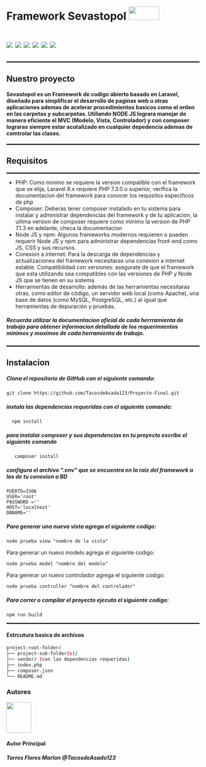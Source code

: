 <h1>Framework Sevastopol <img src ="https://media.giphy.com/media/p3ZQzyUWBFWA8KtkYM/giphy.gif" width = "80px" height="35px"><h1>



![](https://img.shields.io/github/stars/pandao/editor.md.svg) ![](https://img.shields.io/github/forks/pandao/editor.md.svg) ![](https://img.shields.io/github/tag/pandao/editor.md.svg) ![](https://img.shields.io/github/release/pandao/editor.md.svg) ![](https://img.shields.io/github/issues/pandao/editor.md.svg) ![](https://img.shields.io/bower/v/editor.md.svg)
<hr style="border: 1px solid #333;">


<h2>Nuestro proyecto</h2>
<h4>Sevastopol es un Framework de codigo abierto basado en Laravel, diseñado para simplificar el desarrollo de paginas web u otras aplicaciones  ademas de acelerar procedimientos basicos como el orden en las carpetas y subcarpetas. Utiliando NODE JS lograra manejar de manera eficiente el MVC (Modelo, Vista, Controlador) y con composer lograras siempre estar acutalizado en cualquier depedencia ademas de comtrolar las clases.
</h4>
<hr style="border: 1px solid #333;">


<h2>Requisitos</h2>
<hr style="border: 1px solid #333;">


<ul>

<li>
PHP: Como minimo se requiere la version compatible con el framework que se elija, Laravel 8.x requiere PHP 7.3.0 o superior, verifica la documentacion del framework para conocer los requisitos especificos de php
</li>



<li>
Composer: Deberas tener composer instalado en tu sistema para instalar y administrar dependencias del framework y de tu aplicacion, la ultima version de composer requiere como minimo la version de PHP 7.1.3 en adelante, checa la documentacion
</li>



<li>
Node JS y npm: Algunos frameworks modernos requieren o pueden requerir Node JS y npm para administrar dependencias front-end como JS, CSS y sus recursos.
</li>



<li>
Conexion a internet: Para la descarga de dependencias y actualizaciones del framework necesitaras una conexion a internet estable.
Compatibilidad con versiones: asegurate de que el framework que esta utilizando sea compatibles con las versiones de PHP y Node JS que se tienen en su sistema
</li>



<li>
Herramientas de desarrollo: además de las herramientas necesitaras otras, como editor de código, un servidor web local (como Apache), una base de datos (como MySQL, PostgreSQL, etc.) al igual que herramientas de depuración y pruebas.
</li>
</ul>



<h5>
Recuerda utilizar la documentacion oficial de cada herrramienta de trabajo para obtener informacion detallada de los requerimientos minimos y maximos de cada herramienta de trabajo.
</h5>

<hr style="border: 1px solid #333;">



<h2>Instalacion</h2>



<h5>
Clona el repositorio de GitHub con el siguiente comando:
</h5>

 ```
git clone https://github.com/TacosdeAsada123/Proyecto-Final.git
  ```

<h5>
instala las dependencias requeridas con el siguiente comando:
</h5>




  ```
    npm install
  ```

<h5>para instalar composer y sus dependencias en tu proyecto escribe el siguiente comando</h5>




 ```
    composer install
```

<h5>
configura el archivo ".env" que se encuentra en la raiz del framework a las de tu conexion a BD
</h5>




 ```
PUERTO=3306
USER='root'
PASSWORD =''
HOST='localhost'
DBNAME=''
  ```
<h5>

Para generar una nueva vista agrega el siguiente codigo:

</h5>




```
node prueba view "nombre de la vista" 
 ```
Para generar un nuevo modelo agrega el siguiente codigo:

</h5>

```
node prueba model "nombre del modelo" 
 ```
Para generar un nuevo controlador agrega el siguiente codigo:

</h5>


```
node prueba controller "nombre del controlador" 
 ```

<h5>
Para correr o compilar el proyecto ejecuta el siguiente codigo:
</h5>


    npm run build 
    
    
<hr style="border: 1px solid #333;">

<h4>Estrcutura basica de archivos </h4>



```sh
project-root-folder/
├── project-sub-folder(s)/
├── vendor/ (con las dependencias requeridas)
├── index.php
├── composer.json
└── README.md
```
<h3>Autores</h3>
<img src="https://pa1.narvii.com/6909/c92d8f3b7babc938ab6686671f207a33c56e3e35r1-500-719_hq.gif" width = "65px" height="80px">
<h4>Autor Principal </h4>
<h5>Torres Flores Marlon @TacosdeAsado123</h5>